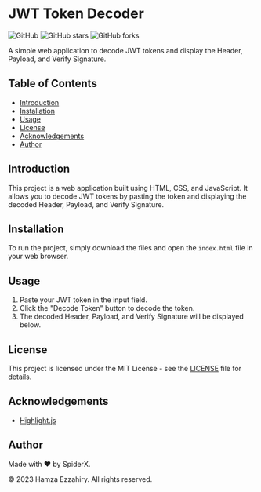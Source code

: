 # JWT Token Decoder

![GitHub](https://img.shields.io/github/license/hamza-ezzahiry/repo)
![GitHub stars](https://img.shields.io/github/stars/hamza-ezzahiry/repo?style=social)
![GitHub forks](https://img.shields.io/github/forks/hamza-ezzahiry/repo?style=social)

A simple web application to decode JWT tokens and display the Header, Payload, and Verify Signature.

## Table of Contents

- [Introduction](#introduction)
- [Installation](#installation)
- [Usage](#usage)
- [License](#license)
- [Acknowledgements](#acknowledgements)
- [Author](#author)

## Introduction

This project is a web application built using HTML, CSS, and JavaScript. It allows you to decode JWT tokens by pasting the token and displaying the decoded Header, Payload, and Verify Signature.

## Installation

To run the project, simply download the files and open the `index.html` file in your web browser.

## Usage

1. Paste your JWT token in the input field.
2. Click the "Decode Token" button to decode the token.
3. The decoded Header, Payload, and Verify Signature will be displayed below.

## License

This project is licensed under the MIT License - see the [LICENSE](LICENSE) file for details.

## Acknowledgements

- [Highlight.js](https://highlightjs.org/)

## Author

Made with ❤️ by SpiderX.

© 2023 Hamza Ezzahiry. All rights reserved.
